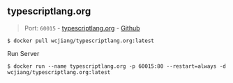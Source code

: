 typescriptlang.org
---

> Port: `60015` - [typescriptlang.org](https://www.typescriptlang.org/)  - [Github]()

```shell
$ docker pull wcjiang/typescriptlang.org:latest
```

Run Server

```shell
$ docker run --name typescriptlang.org -p 60015:80 --restart=always -d wcjiang/typescriptlang.org:latest
```

